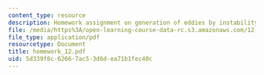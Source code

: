 ```yaml
---
content_type: resource
description: Homework assignment on generation of eddies by instability.
file: /media/https%3A/open-learning-course-data-rc.s3.amazonaws.com/12-810-dynamics-of-the-atmosphere-spring-2008/5d339f8c62667ac53d6dea71b1fec40c_homework_12.pdf
file_type: application/pdf
resourcetype: Document
title: homework_12.pdf
uid: 5d339f8c-6266-7ac5-3d6d-ea71b1fec40c
---
```

